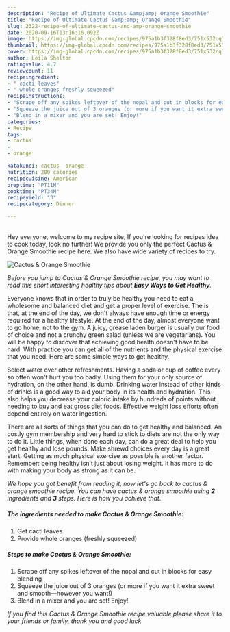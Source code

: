 ```yaml
---
description: "Recipe of Ultimate Cactus &amp;amp; Orange Smoothie"
title: "Recipe of Ultimate Cactus &amp;amp; Orange Smoothie"
slug: 2322-recipe-of-ultimate-cactus-and-amp-orange-smoothie
date: 2020-09-16T13:16:16.092Z
image: https://img-global.cpcdn.com/recipes/975a1b3f328f8ed3/751x532cq70/cactus-orange-smoothie-recipe-main-photo.jpg
thumbnail: https://img-global.cpcdn.com/recipes/975a1b3f328f8ed3/751x532cq70/cactus-orange-smoothie-recipe-main-photo.jpg
cover: https://img-global.cpcdn.com/recipes/975a1b3f328f8ed3/751x532cq70/cactus-orange-smoothie-recipe-main-photo.jpg
author: Leila Shelton
ratingvalue: 4.7
reviewcount: 11
recipeingredient:
- " cacti leaves"
- " whole oranges freshly squeezed"
recipeinstructions:
- "Scrape off any spikes leftover of the nopal and cut in blocks for easy blending"
- "Squeeze the juice out of 3 oranges (or more if you want it extra sweet and smooth—however you want!)"
- "Blend in a mixer and you are set! Enjoy!"
categories:
- Recipe
tags:
- cactus
- 
- orange

katakunci: cactus  orange 
nutrition: 200 calories
recipecuisine: American
preptime: "PT11M"
cooktime: "PT34M"
recipeyield: "3"
recipecategory: Dinner

---
```

<br>
Hey everyone, welcome to my recipe site, If you're looking for recipes idea to cook today, look no further! We provide you only the perfect Cactus &amp; Orange Smoothie recipe here. We also have wide variety of recipes to try.
<br>


![Cactus &amp; Orange Smoothie](https://img-global.cpcdn.com/recipes/975a1b3f328f8ed3/751x532cq70/cactus-orange-smoothie-recipe-main-photo.jpg)

<i>Before you jump to Cactus &amp; Orange Smoothie recipe, you may want to read this short interesting healthy tips about <strong>Easy Ways to Get Healthy</strong>.</i>

Everyone knows that in order to truly be healthy you need to eat a wholesome and balanced diet and get a proper level of exercise. The  is that, at the end of the day, we don't always have enough time or energy required for a healthy lifestyle. At the end of the day, almost everyone want to go home, not to the gym. A juicy, grease laden burger is usually our food of choice and not a crunchy green salad (unless we are vegetarians). You will be happy to discover that achieving good health doesn't have to be hard. With practice you can get all of the nutrients and the physical exercise that you need. Here are some simple ways to get healthy.

Select water over other refreshments. Having a soda or cup of coffee every so often won't hurt you too badly. Using them for your only source of hydration, on the other hand, is dumb. Drinking water instead of other kinds of drinks is a good way to aid your body in its health and hydration. This also helps you decrease your caloric intake by hundreds of points without needing to buy and eat gross diet foods. Effective weight loss efforts often depend entirely on water ingestion.

There are all sorts of things that you can do to get healthy and balanced. An costly gym membership and very hard to stick to diets are not the only way to do it. Little things, when done each day, can do a great deal to help you get healthy and lose pounds. Make shrewd choices every day is a great start. Getting as much physical exercise as possible is another factor. Remember: being healthy isn’t just about losing weight. It has more to do with making your body as strong as it can be. 


<i>We hope you got benefit from reading it, now let's go back to cactus &amp; orange smoothie recipe. You can have cactus &amp; orange smoothie using <strong>2</strong> ingredients and <strong>3</strong> steps. Here is how you achieve that.
</i>

##### The ingredients needed to make Cactus &amp; Orange Smoothie:

1. Get  cacti leaves
1. Provide  whole oranges (freshly squeezed)


##### Steps to make Cactus &amp; Orange Smoothie:

1. Scrape off any spikes leftover of the nopal and cut in blocks for easy blending
1. Squeeze the juice out of 3 oranges (or more if you want it extra sweet and smooth—however you want!)
1. Blend in a mixer and you are set! Enjoy!


<i>If you find this Cactus &amp; Orange Smoothie recipe valuable please share it to your friends or family, thank you and good luck.</i>
